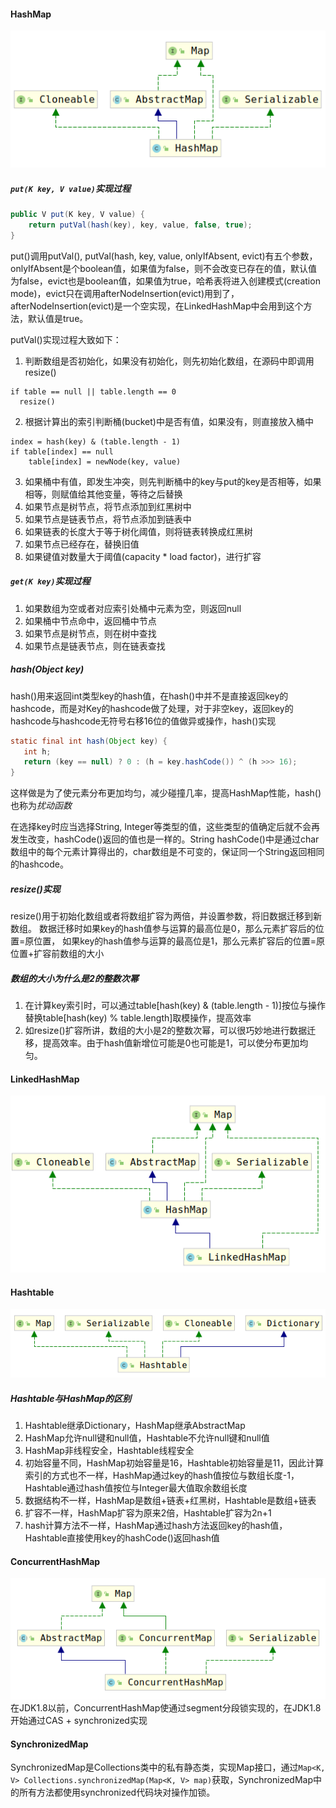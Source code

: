 #### HashMap
![HashMap]

##### `put(K key, V value)`实现过程
```java
public V put(K key, V value) {
    return putVal(hash(key), key, value, false, true);
}
```
put()调用putVal(), putVal(hash, key, value, onlyIfAbsent, evict)有五个参数， onlyIfAbsent是个boolean值，如果值为false，则不会改变已存在的值，默认值为false，evict也是boolean值，如果值为true，哈希表将进入创建模式(creation mode)，evict只在调用afterNodeInsertion(evict)用到了，afterNodeInsertion(evict)是一个空实现，在LinkedHashMap中会用到这个方法，默认值是true。

putVal()实现过程大致如下：
1. 判断数组是否初始化，如果没有初始化，则先初始化数组，在源码中即调用resize()
```
if table == null || table.length == 0
  resize()
```
2. 根据计算出的索引判断桶(bucket)中是否有值，如果没有，则直接放入桶中
```
index = hash(key) & (table.length - 1)
if table[index] == null
    table[index] = newNode(key, value)
```
3. 如果桶中有值，即发生冲突，则先判断桶中的key与put的key是否相等，如果相等，则赋值给其他变量，等待之后替换
4. 如果节点是树节点，将节点添加到红黑树中
5. 如果节点是链表节点，将节点添加到链表中
6. 如果链表的长度大于等于树化阈值，则将链表转换成红黑树
7. 如果节点已经存在，替换旧值
8. 如果键值对数量大于阈值(capacity * load factor)，进行扩容

##### `get(K key)`实现过程
1. 如果数组为空或者对应索引处桶中元素为空，则返回null
2. 如果桶中节点命中，返回桶中节点
3. 如果节点是树节点，则在树中查找
4. 如果节点是链表节点，则在链表查找

##### hash(Object key)
hash()用来返回int类型key的hash值，在hash()中并不是直接返回key的hashcode，而是对Key的hashcode做了处理，对于非空key，返回key的hashcode与hashcode无符号右移16位的值做异或操作，hash()实现
```java
static final int hash(Object key) {
   int h;
   return (key == null) ? 0 : (h = key.hashCode()) ^ (h >>> 16);
}
```
这样做是为了使元素分布更加均匀，减少碰撞几率，提高HashMap性能，hash()也称为*扰动函数*

在选择key时应当选择String, Integer等类型的值，这些类型的值确定后就不会再发生改变，hashCode()返回的值也是一样的。String hashCode()中是通过char数组中的每个元素计算得出的，char数组是不可变的，保证同一个String返回相同的hashcode。

##### resize()实现
resize()用于初始化数组或者将数组扩容为两倍，并设置参数，将旧数据迁移到新数组。
数据迁移时如果key的hash值参与运算的最高位是0，那么元素扩容后的位置=原位置，
如果key的hash值参与运算的最高位是1，那么元素扩容后的位置=原位置+扩容前数组的大小

##### 数组的大小为什么是2的整数次幂
1. 在计算key索引时，可以通过table[hash(key) & (table.length - 1)]按位与操作替换table[hash(key) % table.length]取模操作，提高效率
2. 如resize()扩容所讲，数组的大小是2的整数次幂，可以很巧妙地进行数据迁移，提高效率。由于hash值新增位可能是0也可能是1，可以使分布更加均匀。

#### LinkedHashMap
![LinkedHashMap]

#### Hashtable
![Hashtable]
##### Hashtable与HashMap的区别
1. Hashtable继承Dictionary，HashMap继承AbstractMap
2. HashMap允许null键和null值，Hashtable不允许null键和null值
3. HashMap非线程安全，Hashtable线程安全
4. 初始容量不同，HashMap初始容量是16，Hashtable初始容量是11，因此计算索引的方式也不一样，HashMap通过key的hash值按位与数组长度-1，Hashtable通过hash值按位与Integer最大值取余数组长度
5. 数据结构不一样，HashMap是数组+链表+红黑树，Hashtable是数组+链表
6. 扩容不一样，HashMap扩容为原来2倍，Hashtable扩容为2n+1
7. hash计算方法不一样，HashMap通过hash方法返回key的hash值，Hashtable直接使用key的hashCode()返回hash值

#### ConcurrentHashMap
![ConcurrentHashMap]  
在JDK1.8以前，ConcurrentHashMap使通过segment分段锁实现的，在JDK1.8开始通过CAS + synchronized实现

#### SynchronizedMap
SynchronizedMap是Collections类中的私有静态类，实现Map接口，通过`Map<K, V> Collections.synchronizedMap(Map<K, V> map)`获取，SynchronizedMap中的所有方法都使用synchronized代码块对操作加锁。

[HashMap]: <../../_assets/HashMap.png>
[LinkedHashMap]: <../../_assets/LinkedHashMap.png>
[Hashtable]: <../../_assets/Hashtable.png>
[ConcurrentHashMap]: <../../_assets/ConcurrentHashMap.png>